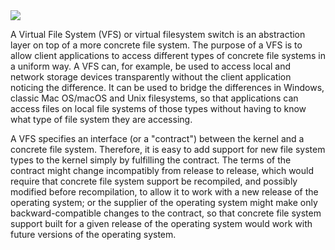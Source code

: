 <img src="https://slideplayer.com/slide/4954427/16/images/8/Schematic+View+of+Virtual+File+System.jpg">

A Virtual File System (VFS) or virtual filesystem switch is an abstraction layer on top of a more concrete file system. The purpose of a VFS is to allow client applications to access different types of concrete file systems in a uniform way. A VFS can, for example, be used to access local and network storage devices transparently without the client application noticing the difference. It can be used to bridge the differences in Windows, classic Mac OS/macOS and Unix filesystems, so that applications can access files on local file systems of those types without having to know what type of file system they are accessing.

A VFS specifies an interface (or a "contract") between the kernel and a concrete file system. Therefore, it is easy to add support for new file system types to the kernel simply by fulfilling the contract. The terms of the contract might change incompatibly from release to release, which would require that concrete file system support be recompiled, and possibly modified before recompilation, to allow it to work with a new release of the operating system; or the supplier of the operating system might make only backward-compatible changes to the contract, so that concrete file system support built for a given release of the operating system would work with future versions of the operating system. 

